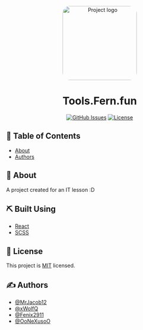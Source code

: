 <p align="center">
 <a><img width=200px height=200px style="border-radius: 20px" src="https://avatars.githubusercontent.com/u/71661080" alt="Project logo"></a>
</p>

<h1 align="center">Tools.Fern.fun</h1>

<div align="center">

[![GitHub Issues](https://img.shields.io/github/issues/Fern-fun/fern.fun.svg)](https://github.com/Fern-fun/tools.fern.fun/issues)
[![License](https://img.shields.io/github/license/Fern-fun/fern.fun.svg)](/LICENSE)

</div>

## 📝 Table of Contents

<!-- -  -->
<!-- - [Deployment](#deployment) -->
<!-- - [Usage](#usage) -->
<!-- - [Getting Started](#getting_started)
- [Built Using](#built_using) -->

- [About](#about)
- [Authors](#authors)

## 🧐 About <a name = "about"></a>

A project created for an IT lesson :D

## ⛏️ Built Using <a name = "built_using"></a>

- [React](https://reactjs.org/)
- [SCSS](https://sass-lang.com/)

## 📝 License

This project is [MIT](https://github.com/Fern-fun/toolsfern.fun/blob/master/LICENSE) licensed.

## ✍️ Authors <a name = "authors"></a>

- [@MrJacob12](https://github.com/mrjacob12)
- [@xWolfQ](https://github.com/xWolfQ)
- [@Fenix2911](https://github.com/Fenix2911)
- [@OoNeXusoO](https://github.com/OoNeXusoO)
